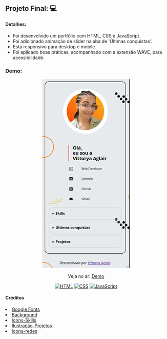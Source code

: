 ## Projeto Final: 💻

#### Detalhes:
- Foi desenvolvido um portfólio com HTML, CSS e JavaScript.
- Foi adicionado animação de slider na aba de 'Últimas conquistas'.
- Está responsivo para desktop e mobile.
- Foi aplicado boas práticas, acompanhado com a extensão WAVE, para acessibilidade. 

### Demo:

<p align="center">
  <img src="assets/demo/mobile.png"/>
</p>

<p align="center">
 Veja no ar: <a href="https://vittorya-aglair.netlify.app/" target="_blank">Demo</a>
</p>

<p align="center">
  <a href="#"><img src="https://img.shields.io/badge/HTML5-E34F26?style=for-the-badge&logo=html5&logoColor=white" alt="HTML"></a>
  <a href="#"><img src="https://img.shields.io/badge/CSS3-1572B6?style=for-the-badge&logo=css3&logoColor=white" alt="CSS"></a>
  <a href="#"><img src="https://img.shields.io/badge/JavaScript-F7DF1E?style=for-the-badge&logo=javascript&logoColor=black" alt="JavaScript"></a>
</p>

#### Créditos
  <li><a href="https://fonts.google.com/">Google Fonts</a></li>
  <li><a href="https://bgjar.com/">Background</a></li>
  <li><a href="https://www.flaticon.com/br/">Icons-Skills</a></li>
  <li><a href="https://storyset.com/">Ilustração-Projetos</a></li>
  <li><a href="https://fontawesomeicons.com/svg/icons/">Icons-redes</a></li>

  

  
